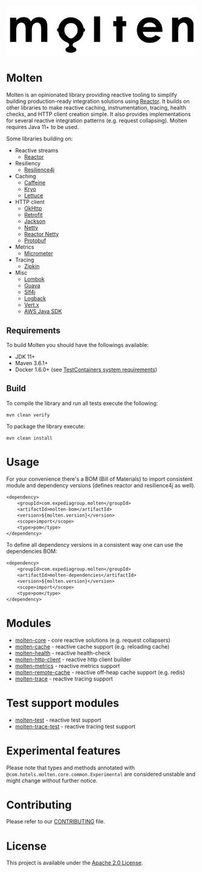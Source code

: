 ![](src/site/molten.png)

Molten
======

Molten is an opinionated library providing reactive tooling to simplify building production-ready integration solutions using [Reactor](https://projectreactor.io). 
It builds on other libraries to make reactive caching, instrumentation, tracing, health checks, and HTTP client creation simple. 
It also provides implementations for several reactive integration patterns (e.g. request collapsing).
Molten requires Java 11+ to be used.

Some libraries building on:
- Reactive streams
  - [Reactor](https://projectreactor.io)
- Resiliency
  - [Resilience4j](https://resilience4j.readme.io/)
- Caching
  - [Caffeine](https://github.com/ben-manes/caffeine)
  - [Kryo](https://github.com/EsotericSoftware/kryo)
  - [Lettuce](https://lettuce.io/)
- HTTP client
  - [OkHttp](https://square.github.io/okhttp/)
  - [Retrofit](https://square.github.io/retrofit/)
  - [Jackson](https://github.com/FasterXML/jackson)
  - [Netty](https://netty.io/)
  - [Reactor Netty](https://github.com/reactor/reactor-netty)
  - [Protobuf](https://developers.google.com/protocol-buffers)
- Metrics  
  - [Micrometer](https://micrometer.io/)
- Tracing 
  - [Zipkin](https://zipkin.io/)
- Misc
  - [Lombok](https://projectlombok.org/)
  - [Guava](https://github.com/google/guava)
  - [Slf4j](http://www.slf4j.org/)
  - [Logback](http://logback.qos.ch/)
  - [Vert.x](https://vertx.io/)
  - [AWS Java SDK](https://aws.amazon.com/sdk-for-java/)

## Requirements

To build Molten you should have the followings available:
- JDK 11+
- Maven 3.6.1+
- Docker 1.6.0+ (see [TestContainers system requirements](https://www.testcontainers.org/supported_docker_environment/))

## Build

To compile the library and run all tests execute the following: 

```
mvn clean verify
``` 

To package the library execute:

```
mvn clean install
```

# Usage

For your convenience there's a BOM (Bill of Materials) to import consistent module and dependency versions (defines reactor and resilience4j as well).

```
<dependency>
    <groupId>com.expediagroup.molten</groupId>
    <artifactId>molten-bom</artifactId>
    <version>${molten.version}</version>
    <scope>import</scope>
    <type>pom</type>
</dependency>
```             

To define all dependency versions in a consistent way one can use the dependencies BOM:
```
<dependency>
    <groupId>com.expediagroup.molten</groupId>
    <artifactId>molten-dependencies</artifactId>
    <version>${molten.version}</version>
    <scope>import</scope>
    <type>pom</type>
</dependency>
```     

# Modules
* [molten-core](molten-core/readme.md) - core reactive solutions (e.g. request collapsers)
* [molten-cache](molten-cache/readme.md) - reactive cache support (e.g. reloading cache)
* [molten-health](molten-health/readme.md) - reactive health-check
* [molten-http-client](molten-http-client/readme.md) - reactive http client builder
* [molten-metrics](molten-metrics/readme.md) - reactive metrics support
* [molten-remote-cache](molten-remote-cache/readme.md) - reactive off-heap cache support (e.g. redis)
* [molten-trace](molten-trace/readme.md) - reactive tracing support

# Test support modules
* [molten-test](molten-test/readme.md) - reactive test support
* [molten-trace-test](molten-trace-test/readme.md) - reactive tracing test support

# Experimental features
Please note that types and methods annotated with `@com.hotels.molten.core.common.Experimental` are considered unstable and might change without further notice.

# Contributing
Please refer to our [CONTRIBUTING](CONTRIBUTING.md) file.

# License
This project is available under the [Apache 2.0 License](http://www.apache.org/licenses/LICENSE-2.0.html).
